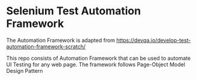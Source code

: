 # Selenium Test Automation Framework

The Automation Framework is adapted from https://devqa.io/develop-test-automation-framework-scratch/ 

This repo consists of Automation Framework that can be used to automate UI Testing for any web page. The framework follows Page-Object Model Design Pattern
